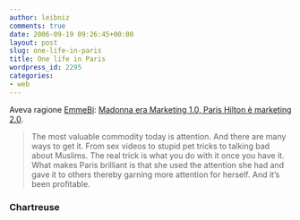 ```yaml
---
author: leibniz
comments: true
date: 2006-09-19 09:26:45+00:00
layout: post
slug: one-life-in-paris
title: One life in Paris
wordpress_id: 2295
categories:
- web
---
```


Aveva ragione [EmmeBi](http://www.leibniz-blogs.it/archives/2006/08/28/2283#comment-10680): [Madonna era Marketing 1.0, Paris Hilton è marketing 2.0](http://chartreuse.wordpress.com/2006/09/18/why-paris-hilton-is-famous-or-understanding-value-in-a-post-madonna-world/). 

> The most valuable commodity today is attention. And there are many ways to get it. From sex videos to stupid pet tricks to talking bad about Muslims. The real trick is what you do with it once you have it.
What makes Paris brilliant is that she used the attention she had and gave it to others thereby garning more attention for herself. And it’s been profitable.

### Chartreuse
